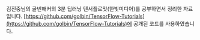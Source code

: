 김진중님의 골빈해커의 3분 딥러닝 텐서플로맛(한빛미디어)를 공부하면서 정리한 자료입니다. [https://github.com/golbin/TensorFlow-Tutorials](https://github.com/golbin/TensorFlow-Tutorials)에 공개된 코드를 사용하였습니다.
